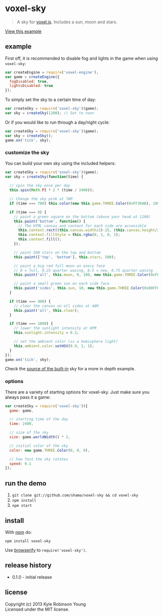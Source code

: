 # voxel-sky

> A sky for [voxel.js](https://github.com/maxogden/voxel-engine).
> Includes a sun, moon and stars.

[View this example](http://shama.github.com/voxel-sky)

## example

First off, it is recommended to disable fog and lights in the game when using
`voxel-sky`:
```js
var createEngine = require('voxel-engine');
var game = createEngine({
  fogDisabled: true,
  lightsDisabled: true
});
```

To simply set the sky to a certain time of day:
```js
var createSky = require('voxel-sky')(game);
var sky = createSky(1200); // Set to noon
```

Or if you would like to run through a day/night cycle:
```js
var createSky = require('voxel-sky')(game);
var sky = createSky();
game.on('tick', sky);
```

### customize the sky

You can build your own sky using the included helpers:
```js
var createSky = require('voxel-sky')(game);
var sky = createSky(function(time) {
  
  // spin the sky once per day
  this.spin(Math.PI * 2 * (time / 2400));

  // Change the sky pink at 7AM
  if (time === 700) this.color(new this.game.THREE.Color(0xFF36AB), 1000);

  if (time === 0) {
    // paint a green square on the bottom (above your head at 1200)
    this.paint('bottom', function() {
      // The HTML canvas and context for each side are accessible
      this.context.rect((this.canvas.width/2)-25, (this.canvas.height/2)-25, 50, 50);
      this.context.fillStyle = this.rgba(0, 1, 0, 1);
      this.context.fill();
    });

    // paint 500 stars on the top and bottom
    this.paint(['top', 'bottom'], this.stars, 500);

    // paint a big red full moon on every face
    // 0 = full, 0.25 quarter waxing, 0.5 = new, 0.75 quarter waning
    this.paint('all', this.moon, 0, 100, new this.game.THREE.Color(0xFF0000));

    // paint a small green sun on each side face
    this.paint('sides', this.sun, 10, new this.game.THREE.Color(0x00FF00));
  }

  if (time === 400) {
    // clear the canvas on all sides at 4AM
    this.paint('all', this.clear);
  }

  if (time === 1800) {
    // lower the sunlight intensity at 6PM
    this.sunlight.intensity = 0.2;

    // set the ambient color (is a hemisphere light)
    this.ambient.color.setHSV(0.9, 1, 1);
  }
});
game.on('tick', sky);
```

Check the
[source of the built-in](https://github.com/shama/voxel-sky/blob/master/index.js#L164)
sky for a more in depth example.

### options

There are a variety of starting options for voxel-sky. Just make sure you always
pass it a game:
```js
var createSky = require('voxel-sky')({
  game: game,

  // starting time of the day
  time: 2400,

  // size of the sky
  size: game.worldWidth() * 2,

  // initial color of the sky
  color: new game.THREE.Color(0, 0, 0),

  // how fast the sky rotates
  speed: 0.1
});
```

## run the demo

1. `git clone git://github.com/shama/voxel-sky && cd voxel-sky`
1. `npm install`
1. `npm start`

## install

With [npm](https://npmjs.org) do:

```
npm install voxel-sky
```

Use [browserify](http://browserify.org) to `require('voxel-sky')`.

## release history
* 0.1.0 - initial release

## license
Copyright (c) 2013 Kyle Robinson Young<br/>
Licensed under the MIT license.
